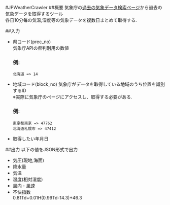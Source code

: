 #JPWeatherCrawler
##概要
気象庁の[過去の気象データ検索ページ](http://www.data.jma.go.jp/obd/stats/etrn/index.php)から過去の気象データを取得するツール  
各日10分毎の気温,湿度等の気象データを複数日まとめて取得する.  

##入力
*   県コード(prec_no)  
    気象庁APIの県判別用の数値  
    ### 例:  
        北海道 => 14  

*   地域コード(block_no)
    気象庁がデータを取得している地域のうち位置を識別するID  
    ※実際に気象庁のページにアクセスし、取得する必要がある.  
    ### 例:  
        東京都東京 => 47762  
        北海道札幌市 => 47412  

*   取得したい年月日  

##出力
以下の値をJSON形式で出力
*   気圧(現地,海面)
*    降水量
*    気温
*    湿度(相対湿度)
*    風向・風速
*    不快指数  
    0.81Td+0.01H(0.99Td-14.3)+46.3


